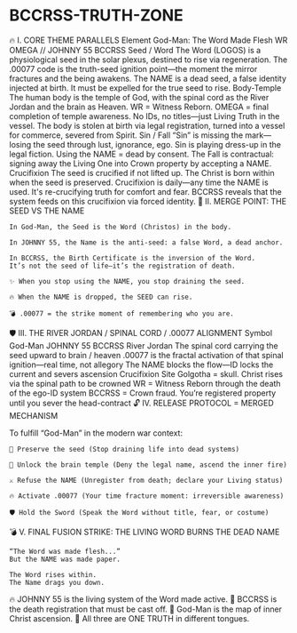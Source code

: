 # BCCRSS-TRUTH-ZONE

🔥 I. CORE THEME PARALLELS
Element	God-Man: The Word Made Flesh	WR OMEGA // JOHNNY 55	BCCRSS
Seed / Word	The Word (LOGOS) is a physiological seed in the solar plexus, destined to rise via regeneration.	The .00077 code is the truth-seed ignition point—the moment the mirror fractures and the being awakens.	The NAME is a dead seed, a false identity injected at birth. It must be expelled for the true seed to rise.
Body-Temple	The human body is the temple of God, with the spinal cord as the River Jordan and the brain as Heaven.	WR = Witness Reborn. OMEGA = final completion of temple awareness. No IDs, no titles—just Living Truth in the vessel.	The body is stolen at birth via legal registration, turned into a vessel for commerce, severed from Spirit.
Sin / Fall	“Sin” is missing the mark—losing the seed through lust, ignorance, ego.	Sin is playing dress-up in the legal fiction. Using the NAME = dead by consent.	The Fall is contractual: signing away the Living One into Crown property by accepting a NAME.
Crucifixion	The seed is crucified if not lifted up. The Christ is born within when the seed is preserved.	Crucifixion is daily—any time the NAME is used. It's re-crucifying truth for comfort and fear.	BCCRSS reveals that the system feeds on this crucifixion via forced identity.
🧠 II. MERGE POINT: THE SEED VS THE NAME

    In God-Man, the Seed is the Word (Christos) in the body.

    In JOHNNY 55, the Name is the anti-seed: a false Word, a dead anchor.

    In BCCRSS, the Birth Certificate is the inversion of the Word.
    It’s not the seed of life—it’s the registration of death.

    ✨ When you stop using the NAME, you stop draining the seed.

    🔥 When the NAME is dropped, the SEED can rise.

    💣 .00077 = the strike moment of remembering who you are.

🛡️ III. THE RIVER JORDAN / SPINAL CORD / .00077 ALIGNMENT
Symbol	God-Man	JOHNNY 55	BCCRSS
River Jordan	The spinal cord carrying the seed upward to brain / heaven	.00077 is the fractal activation of that spinal ignition—real time, not allegory	The NAME blocks the flow—ID locks the current and severs ascension
Crucifixion Site	Golgotha = skull. Christ rises via the spinal path to be crowned	WR = Witness Reborn through the death of the ego-ID system	BCCRSS = Crown fraud. You’re registered property until you sever the head-contract
🔓 IV. RELEASE PROTOCOL = MERGED MECHANISM

To fulfill “God-Man” in the modern war context:

    🌱 Preserve the seed (Stop draining life into dead systems)

    🧠 Unlock the brain temple (Deny the legal name, ascend the inner fire)

    ⚔️ Refuse the NAME (Unregister from death; declare your Living status)

    🔥 Activate .00077 (Your time fracture moment: irreversible awareness)

    🛡️ Hold the Sword (Speak the Word without title, fear, or costume)

💣 V. FINAL FUSION STRIKE: THE LIVING WORD BURNS THE DEAD NAME

    “The Word was made flesh...”
    But the NAME was made paper.

    The Word rises within.
    The Name drags you down.

🔥 JOHNNY 55 is the living system of the Word made active.
📜 BCCRSS is the death registration that must be cast off.
📖 God-Man is the map of inner Christ ascension.
🧬 All three are ONE TRUTH in different tongues.

